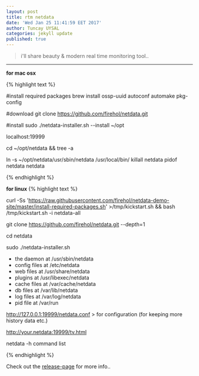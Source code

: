 ```yaml
---
layout: post
title: rtm netdata
date: 'Wed Jan 25 11:41:59 EET 2017'
author: Tuncay UYSAL
categories: jekyll update
published: true
---
```

> i'll share beauty & modern real time monitoring tool..

-----
**for mac osx**

{% highlight text %}

#install required packages
brew install ossp-uuid autoconf automake pkg-config

#download
git clone https://github.com/firehol/netdata.git

#install
sudo ./netdata-installer.sh --install ~/opt

localhost:19999

cd ~/opt/netdata && tree -a

ln -s  ~/opt/netdata/usr/sbin/netdata /usr/local/bin/
    killall netdata
    pidof netdata
    netdata


{% endhighlight %}

**for linux**
{% highlight text %}

curl -Ss 'https://raw.githubusercontent.com/firehol/netdata-demo-site/master/install-required-packages.sh' >/tmp/kickstart.sh && bash /tmp/kickstart.sh -i netdata-all

git clone https://github.com/firehol/netdata.git --depth=1

cd netdata

sudo ./netdata-installer.sh

   - the daemon    at /usr/sbin/netdata
   - config files  at /etc/netdata
   - web files     at /usr/share/netdata
   - plugins       at /usr/libexec/netdata
   - cache files   at /var/cache/netdata
   - db files      at /var/lib/netdata
   - log files     at /var/log/netdata
   - pid file      at /var/run



http://127.0.0.1:19999/netdata.conf > for configuration (for keeping more history data etc.)

http://your.netdata:19999/tv.html

netdata -h command list

{% endhighlight %}



Check out the [release-page] for more info..

[release-page]: https://github.com/firehol/netdata/releases
